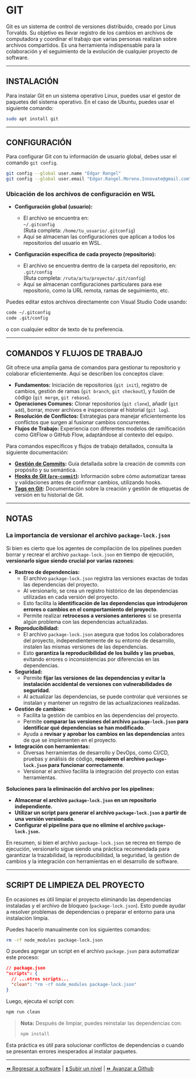 # GIT

Git es un sistema de control de versiones distribuido, creado por Linus Torvalds. Su objetivo es llevar registro de los cambios en archivos de computadora y coordinar el trabajo que varias personas realizan sobre archivos compartidos. Es una herramienta indispensable para la colaboración y el seguimiento de la evolución de cualquier proyecto de software.

---

## INSTALACIÓN

Para instalar Git en un sistema operativo Linux, puedes usar el gestor de paquetes del sistema operativo. En el caso de Ubuntu, puedes usar el siguiente comando:

```bash
sudo apt install git
```

---

## CONFIGURACIÓN

Para configurar Git con tu información de usuario global, debes usar el comando `git config`.

```bash
git config --global user.name "Edgar Rangel"
git config --global user.email "Edgar.Rangel.Moreno.Innovate@gmail.com"
```

### Ubicación de los archivos de configuración en WSL

- **Configuración global (usuario):**
  - El archivo se encuentra en:  
    `~/.gitconfig`  
    (Ruta completa: `/home/tu_usuario/.gitconfig`)
  - Aquí se almacenan las configuraciones que aplican a todos los repositorios del usuario en WSL.

- **Configuración específica de cada proyecto (repositorio):**
  - El archivo se encuentra dentro de la carpeta del repositorio, en:  
    `.git/config`  
    (Ruta completa: `/ruta/a/tu/proyecto/.git/config`)
  - Aquí se almacenan configuraciones particulares para ese repositorio, como la URL remota, ramas de seguimiento, etc.

Puedes editar estos archivos directamente con Visual Studio Code usando:

```bash
code ~/.gitconfig
code .git/config
```

o con cualquier editor de texto de tu preferencia.

---

## COMANDOS Y FLUJOS DE TRABAJO

Git ofrece una amplia gama de comandos para gestionar tu repositorio y colaborar eficientemente. Aquí se describen los conceptos clave:

- **Fundamentos:** Iniciación de repositorios (`git init`), registro de cambios, gestión de ramas (`git branch`, `git checkout`), y fusión de código (`git merge`, `git rebase`).
- **Operaciones Comunes:** Clonar repositorios (`git clone`), añadir (`git add`), borrar, mover archivos e inspeccionar el historial (`git log`).
- **Resolución de Conflictos:** Estrategias para manejar eficientemente los conflictos que surgen al fusionar cambios concurrentes.
- **Flujos de Trabajo:** Experiencia con diferentes modelos de ramificación como GitFlow o GitHub Flow, adaptándose al contexto del equipo.

Para comandos específicos y flujos de trabajo detallados, consulta la siguiente documentación:

- **[Gestión de Commits](./commits.md):** Guía detallada sobre la creación de commits con propósito y su semántica.
- **[Hooks de Git (`pre-commit`)](./pre-commit.md):** Información sobre cómo automatizar tareas y validaciones antes de confirmar cambios, utilizando hooks.
- **[Tags en Git](./tags.md):** Documentación sobre la creación y gestión de etiquetas de versión en tu historial de Git.

---

## NOTAS

### La importancia de versionar el archivo `package-lock.json`

Si bien es cierto que los agentes de compilación de los pipelines pueden borrar y recrear el archivo `package-lock.json` en tiempo de ejecución, **versionarlo sigue siendo crucial por varias razones**:

- **Rastreo de dependencias:**
  - El archivo `package-lock.json` registra las versiones exactas de todas las dependencias del proyecto.
  - Al versionarlo, se crea un registro histórico de las dependencias utilizadas en cada versión del proyecto.
  - Esto facilita la **identificación de las dependencias que introdujeron errores o cambios en el comportamiento del proyecto**.
  - Permite realizar **retrocesos a versiones anteriores** si se presenta algún problema con las dependencias actualizadas.
- **Reproducibilidad:**
  - El archivo `package-lock.json` asegura que todos los colaboradores del proyecto, independientemente de su entorno de desarrollo, instalen las mismas versiones de las dependencias.
  - Esto **garantiza la reproducibilidad de los builds y las pruebas**, evitando errores o inconsistencias por diferencias en las dependencias.
- **Seguridad:**
  - Permite **fijar las versiones de las dependencias y evitar la instalación accidental de versiones con vulnerabilidades de seguridad**.
  - Al actualizar las dependencias, se puede controlar qué versiones se instalan y mantener un registro de las actualizaciones realizadas.
- **Gestión de cambios:**
  - Facilita la gestión de cambios en las dependencias del proyecto.
  - Permite **comparar las versiones del archivo `package-lock.json` para identificar qué dependencias se han modificado**.
  - Ayuda a **revisar y aprobar los cambios en las dependencias** antes de que se implementen en el proyecto.
- **Integración con herramientas:**
  - Diversas herramientas de desarrollo y DevOps, como CI/CD, pruebas y análisis de código, **requieren el archivo `package-lock.json` para funcionar correctamente**.
  - Versionar el archivo facilita la integración del proyecto con estas herramientas.

**Soluciones para la eliminación del archivo por los pipelines:**

- **Almacenar el archivo `package-lock.json` en un repositorio independiente.**
- **Utilizar un script para generar el archivo `package-lock.json` a partir de una versión versionada.**
- **Configurar el pipeline para que no elimine el archivo `package-lock.json`.**

En resumen, si bien el archivo `package-lock.json` se recrea en tiempo de ejecución, versionarlo sigue siendo una práctica recomendada para garantizar la trazabilidad, la reproducibilidad, la seguridad, la gestión de cambios y la integración con herramientas en el desarrollo de software.

---

## SCRIPT DE LIMPIEZA DEL PROYECTO

En ocasiones es útil limpiar el proyecto eliminando las dependencias instaladas y el archivo de bloqueo (`package-lock.json`). Esto puede ayudar a resolver problemas de dependencias o preparar el entorno para una instalación limpia.

Puedes hacerlo manualmente con los siguientes comandos:

```bash
rm -rf node_modules package-lock.json
```

O puedes agregar un script en el archivo `package.json` para automatizar este proceso:

```json
// package.json
"scripts": {
  // ...otros scripts...
  "clean": "rm -rf node_modules package-lock.json"
}
```

Luego, ejecuta el script con:

```bash
npm run clean
```

> **Nota:** Después de limpiar, puedes reinstalar las dependencias con:
>
> ```bash
> npm install
> ```

Esta práctica es útil para solucionar conflictos de dependencias o cuando se presentan errores inesperados al instalar paquetes.

---

[⏪ Regresar a software](../../software/README.md) | [⏫ Subir un nivel](../README.md) | [⏩ Avanzar a Github](../github/README.md)
